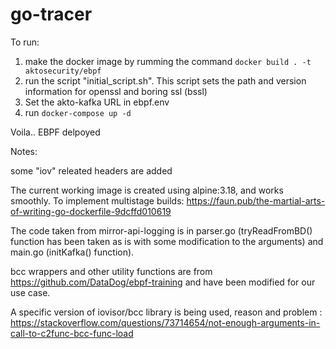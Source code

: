 # go-tracer

To run:
1. make the docker image by rumming the command ```docker build . -t aktosecurity/ebpf```
2. run the script "initial_script.sh". This script sets the path and version information for openssl and boring ssl (bssl)
3. Set the akto-kafka URL in ebpf.env
4. run ```docker-compose up -d```

Voila.. EBPF delpoyed

Notes:

some "iov" releated headers are added 

The current working image is created using alpine:3.18, and works smoothly.
To implement multistage builds: https://faun.pub/the-martial-arts-of-writing-go-dockerfile-9dcffd010619

The code taken from mirror-api-logging is in parser.go (tryReadFromBD() function has been taken as is with some modification to the arguments) and main.go (initKafka() function).

bcc wrappers and other utility functions are from https://github.com/DataDog/ebpf-training and have been modified for our use case.

A specific version of iovisor/bcc library is being used, reason and problem : https://stackoverflow.com/questions/73714654/not-enough-arguments-in-call-to-c2func-bcc-func-load
